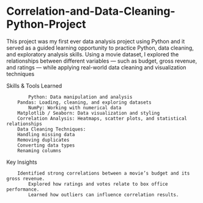 # Correlation-and-Data-Cleaning-Python-Project
This project was my first ever data analysis project using Python and it served as a guided learning opportunity to practice Python, data cleaning, and exploratory analysis skills.
Using a movie dataset, I explored the relationships between different variables — such as budget, gross revenue, and ratings — while applying real-world data cleaning and visualization techniques

 Skills & Tools Learned

			Python: Data manipulation and analysis
     	Pandas: Loading, cleaning, and exploring datasets
			NumPy: Working with numerical data
	    Matplotlib / Seaborn: Data visualization and styling
	    Correlation Analysis: Heatmaps, scatter plots, and statistical relationships
 	    Data Cleaning Techniques:
	    Handling missing data
 	    Removing duplicates
	    Converting data types
	    Renaming columns

 Key Insights

	    Identified strong correlations between a movie’s budget and its gross revenue.
			Explored how ratings and votes relate to box office performance.
			Learned how outliers can influence correlation results.

